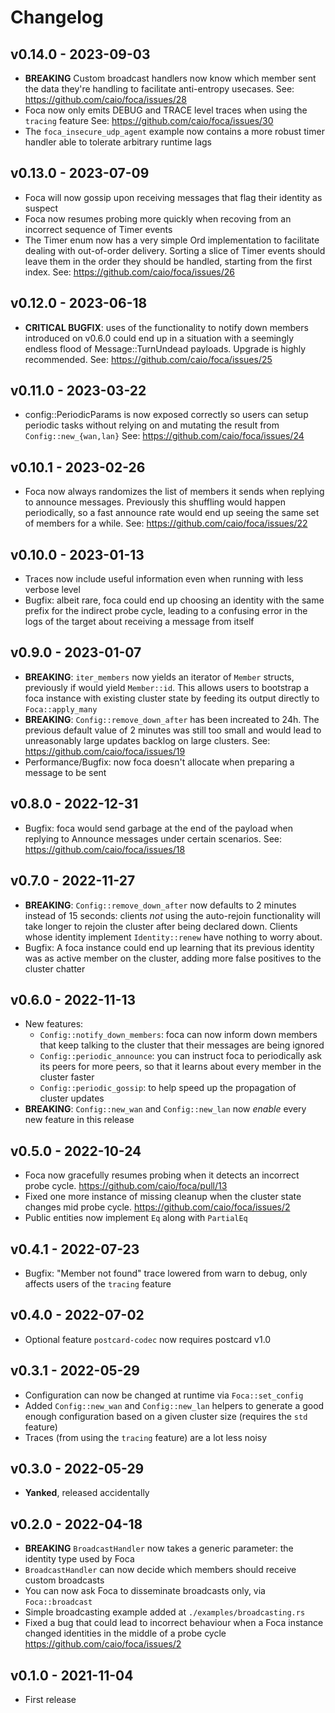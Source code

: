 # Changelog

## v0.14.0 - 2023-09-03

- **BREAKING** Custom broadcast handlers now know which member sent the
  data they're handling to facilitate anti-entropy usecases.
  See: https://github.com/caio/foca/issues/28
- Foca now only emits DEBUG and TRACE level traces when using the
  `tracing` feature
  See: https://github.com/caio/foca/issues/30
- The `foca_insecure_udp_agent` example now contains a more robust timer
  handler able to tolerate arbitrary runtime lags

## v0.13.0 - 2023-07-09

- Foca will now gossip upon receiving messages that flag their identity
  as suspect
- Foca now resumes probing more quickly when recoving from an incorrect
  sequence of Timer events
- The Timer enum now has a very simple Ord implementation to facilitate
  dealing with out-of-order delivery. Sorting a slice of Timer events
  should leave them in the order they should be handled, starting from
  the first index.
  See: https://github.com/caio/foca/issues/26

## v0.12.0 - 2023-06-18

- **CRITICAL BUGFIX**: uses of the functionality to notify down members
  introduced on v0.6.0 could end up in a situation with a seemingly
  endless flood of Message::TurnUndead payloads.
  Upgrade is highly recommended.
  See: https://github.com/caio/foca/issues/25

## v0.11.0 - 2023-03-22

- config::PeriodicParams is now exposed correctly so users can setup
  periodic tasks without relying on and mutating the result from
  `Config::new_{wan,lan}`
  See: https://github.com/caio/foca/issues/24

## v0.10.1 - 2023-02-26

- Foca now always randomizes the list of members it sends when replying
  to announce messages. Previously this shuffling would happen
  periodically, so a fast announce rate would end up seeing the same set
  of members for a while.
  See: https://github.com/caio/foca/issues/22

## v0.10.0 - 2023-01-13

- Traces now include useful information even when running with less
  verbose level
- Bugfix: albeit rare, foca could end up choosing an identity with
  the same prefix for the indirect probe cycle, leading to a confusing
  error in the logs of the target about receiving a message from
  itself

## v0.9.0 - 2023-01-07

- **BREAKING**: `iter_members` now yields an iterator of `Member`
  structs, previously if would yield `Member::id`. This allows
  users to bootstrap a foca instance with existing cluster state
  by feeding its output directly to `Foca::apply_many`
- **BREAKING**: `Config::remove_down_after` has been increated to
  24h. The previous default value of 2 minutes was still too small
  and would lead to unreasonably large updates backlog on large
  clusters. See: https://github.com/caio/foca/issues/19
- Performance/Bugfix: now foca doesn't allocate when preparing a
  message to be sent

## v0.8.0 - 2022-12-31

- Bugfix: foca would send garbage at the end of the payload when
  replying to Announce messages under certain scenarios.
  See: https://github.com/caio/foca/issues/18

## v0.7.0 - 2022-11-27

- **BREAKING**: `Config::remove_down_after` now defaults to 2 minutes
  instead of 15 seconds: clients _not_ using the auto-rejoin
  functionality will take longer to rejoin the cluster after being
  declared down. Clients whose identity implement `Identity::renew`
  have nothing to worry about.
- Bugfix: A foca instance could end up learning that its previous
  identity was as active member on the cluster, adding more false
  positives to the cluster chatter

## v0.6.0 - 2022-11-13

- New features:
  - `Config::notify_down_members`: foca can now inform down members that
     keep talking to the cluster that their messages are being ignored
  - `Config::periodic_announce`: you can instruct foca to periodically
    ask its peers for more peers, so that it learns about every member
    in the cluster faster
  - `Config::periodic_gossip`: to help speed up the propagation of
    cluster updates
- **BREAKING**: `Config::new_wan` and `Config::new_lan` now _enable_
  every new feature in this release

## v0.5.0 - 2022-10-24

- Foca now gracefully resumes probing when it detects an incorrect
  probe cycle. https://github.com/caio/foca/pull/13
- Fixed one more instance of missing cleanup when the cluster state
  changes mid probe cycle. https://github.com/caio/foca/issues/2
- Public entities now implement `Eq` along with `PartialEq`

## v0.4.1 - 2022-07-23

- Bugfix: "Member not found" trace lowered from warn to debug, only
  affects users of the `tracing` feature

## v0.4.0 - 2022-07-02

- Optional feature `postcard-codec` now requires postcard v1.0

## v0.3.1 - 2022-05-29

- Configuration can now be changed at runtime via `Foca::set_config`
- Added `Config::new_wan` and `Config::new_lan` helpers to generate a
  good enough configuration based on a given cluster size (requires the
  `std` feature)
- Traces (from using the `tracing` feature) are a lot less noisy

## v0.3.0 - 2022-05-29

- **Yanked**, released accidentally

## v0.2.0 - 2022-04-18

- **BREAKING** `BroadcastHandler` now takes a generic parameter:
  the identity type used by Foca
- `BroadcastHandler` can now decide which members should receive
  custom broadcasts
- You can now ask Foca to disseminate broadcasts only, via
  `Foca::broadcast`
- Simple broadcasting example added at `./examples/broadcasting.rs`
- Fixed a bug that could lead to incorrect behaviour when a Foca
  instance changed identities in the middle of a probe cycle
  https://github.com/caio/foca/issues/2

## v0.1.0 - 2021-11-04

- First release
